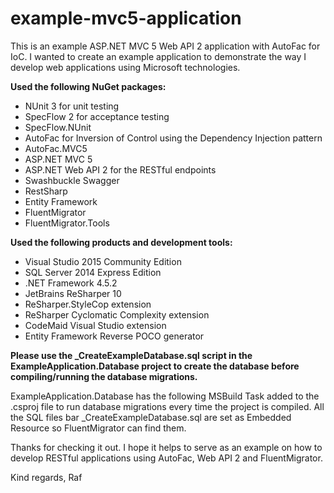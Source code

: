 # example-mvc5-application
This is an example ASP.NET MVC 5 Web API 2 application with AutoFac for IoC. I wanted to create an example application to demonstrate the way I develop web applications using Microsoft technologies.

**Used the following NuGet packages:**

- NUnit 3 for unit testing
- SpecFlow 2 for acceptance testing
- SpecFlow.NUnit
- AutoFac for Inversion of Control using the Dependency Injection pattern
- AutoFac.MVC5
- ASP.NET MVC 5
- ASP.NET Web API 2 for the RESTful endpoints
- Swashbuckle Swagger
- RestSharp
- Entity Framework
- FluentMigrator
- FluentMigrator.Tools

**Used the following products and development tools:**

- Visual Studio 2015 Community Edition
- SQL Server 2014 Express Edition
- .NET Framework 4.5.2
- JetBrains ReSharper 10
- ReSharper.StyleCop extension
- ReSharper Cyclomatic Complexity extension
- CodeMaid Visual Studio extension
- Entity Framework Reverse POCO generator

**Please use the _CreateExampleDatabase.sql script in the ExampleApplication.Database project to create the database before compiling/running the database migrations.**

ExampleApplication.Database has the following MSBuild Task added to the .csproj file to run database migrations every time the project is compiled. All the SQL files bar _CreateExampleDatabase.sql are set as Embedded Resource so FluentMigrator can find them.

<UsingTask TaskName="FluentMigrator.MSBuild.Migrate" AssemblyFile="..\packages\FluentMigrator.Tools.1.6.1\tools\AnyCPU\40\FluentMigrator.MSBuild.dll" />
  <Target Name="AfterBuild">
    <Migrate Database="SqlServer2014" Connection="ExampleDatabase" Target=".\bin\ExampleApplication.Database.dll">
    </Migrate>
  </Target>

Thanks for checking it out. I hope it helps to serve as an example on how to develop RESTful applications using AutoFac, Web API 2 and FluentMigrator.

Kind regards,
Raf
